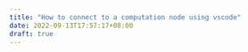 ```yaml
---
title: "How to connect to a computation node using vscode"
date: 2022-09-13T17:57:17+08:00
draft: true
---
```



